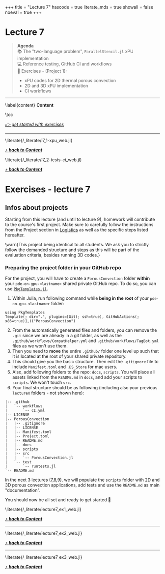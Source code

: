 +++
title = "Lecture 7"
hascode = true
literate_mds = true
showall = false
noeval = true
+++

# Lecture 7

> **Agenda**\
> :books: The "two-language problem", `ParallelStencil.jl` xPU implementation\
> :computer: Reference testing, GitHub CI and workflows\
> :construction: Exercises - (Project 1):
> - xPU codes for 2D thermal porous convection
> - 2D and 3D xPU implementation
> - CI workflows

---

\label{content}
**Content**

\toc

[_👉 get started with exercises_](#exercises_-_lecture_7)

---

\literate{/_literate/l7_1-xpu_web.jl}

[⤴ _**back to Content**_](#content)

\literate{/_literate/l7_2-tests-ci_web.jl}

[⤴ _**back to Content**_](#content)

# Exercises - lecture 7

## Infos about projects
Starting from this lecture (and until to lecture 9), homework will contribute to the course's first project. Make sure to carefully follow the instructions from the Project section in [Logistics](/logistics#project) as well as the specific steps listed hereafter.

\warn{This project being identical to all students. We ask you to strictly follow the demanded structure and steps as this will be part of the evaluation criteria, besides running 3D codes.}

### Preparing the project folder in your GitHub repo
For the project, you will have to create a `PorousConvection` folder **within** your `pde-on-gpu-<lastname>` shared private GitHub repo. To do so, you can use [`PkgTemplates.jl`](https://github.com/JuliaCI/PkgTemplates.jl).
1. Within Julia, run following command while **being in the root** of your `pde-on-gpu-<lastname>` folder:
```
using PkgTemplates
Template(; dir=".", plugins=[Git(; ssh=true), GitHubActions(; x86=true)],)("PorousConvection")
```
2. From the automatically generated files and folders, you can remove the `.git` since we are already in a git folder, as well as the `.github/workflows/CompatHelper.yml` and `.github/workflows/TagBot.yml` files as we won't use them.
3. Then you need to **move** the entire `.github/` folder one level up such that it is located at the root of your shared private repository.
4. This should give you the basic structure. Then edit the `.gitignore` file to include `Manifest.toml` and `.DS_Store` for mac users.
5. Also, add following folders to the repo: `docs`, `scripts`. You will place all assets linked from the `README.md` in `docs`, and add your scripts to `scripts`. We won't touch `src`.
6. Your final structure should be as following (including also your previous `lectureX` folders - not shown here):
```
|-- .github
|   `-- workflows
|       `-- CI.yml
|-- LICENSE
|-- PorousConvection
|   |-- .gitignore
|   |-- LICENSE
|   |-- Manifest.toml
|   |-- Project.toml
|   |-- README.md
|   |-- docs
|   |-- scripts
|   |-- src
|   |   `-- PorousConvection.jl
|   `-- test
|       `-- runtests.jl
`-- README.md
```
In the next 3 lectures (7,8,9), we will populate the `scripts` folder with 2D and 3D porous convection applications, add tests and use the `README.md` as main "documentation".

You should now be all set and ready to get started 🚀

\literate{/_literate/lecture7_ex1_web.jl}

[⤴ _**back to Content**_](#content)

---

\literate{/_literate/lecture7_ex2_web.jl}

[⤴ _**back to Content**_](#content)

---

\literate{/_literate/lecture7_ex3_web.jl}

[⤴ _**back to Content**_](#content)
